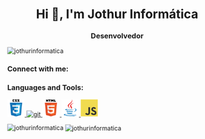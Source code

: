 <h1 align="center">Hi 👋, I'm Jothur Informática</h1>
<h3 align="center">Desenvolvedor</h3>

<p align="left"> <img src="https://komarev.com/ghpvc/?username=jothurinformatica&label=Profile%20views&color=0e75b6&style=flat" alt="jothurinformatica" /> </p>

<h3 align="left">Connect with me:</h3>
<p align="left">
</p>

<h3 align="left">Languages and Tools:</h3>
<p align="left"> <a href="https://www.w3schools.com/css/" target="_blank" rel="noreferrer"> <img src="https://raw.githubusercontent.com/devicons/devicon/master/icons/css3/css3-original-wordmark.svg" alt="css3" width="40" height="40"/> </a> <a href="https://git-scm.com/" target="_blank" rel="noreferrer"> <img src="https://www.vectorlogo.zone/logos/git-scm/git-scm-icon.svg" alt="git" width="40" height="40"/> </a> <a href="https://www.w3.org/html/" target="_blank" rel="noreferrer"> <img src="https://raw.githubusercontent.com/devicons/devicon/master/icons/html5/html5-original-wordmark.svg" alt="html5" width="40" height="40"/> </a> <a href="https://www.java.com" target="_blank" rel="noreferrer"> <img src="https://raw.githubusercontent.com/devicons/devicon/master/icons/java/java-original.svg" alt="java" width="40" height="40"/> </a> <a href="https://developer.mozilla.org/en-US/docs/Web/JavaScript" target="_blank" rel="noreferrer"> <img src="https://raw.githubusercontent.com/devicons/devicon/master/icons/javascript/javascript-original.svg" alt="javascript" width="40" height="40"/> </a> </p>

<p><img align="left" src="https://github-readme-stats.vercel.app/api/top-langs?username=jothurinformatica&show_icons=true&locale=en&layout=compact" alt="jothurinformatica" /></p>

<p>&nbsp;<img align="center" src="https://github-readme-stats.vercel.app/api?username=jothurinformatica&show_icons=true&locale=en" alt="jothurinformatica" /></p>
